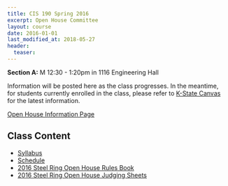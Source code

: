 ```yaml
---
title: CIS 190 Spring 2016
excerpt: Open House Committee
layout: course
date: 2016-01-01
last_modified_at: 2018-05-27
header:
  teaser:
---
```


<p><strong>Section A:</strong> M 12:30 - 1:20pm in 1116 Engineering Hall</p>
  <p>Information will be posted here as the class progresses. In the meantime, for students currently enrolled in the class, please refer to <a href="https://canvas.ksu.edu">K-State Canvas</a> for the latest information.</p>
  <p><a href="/openhouse">Open House Information Page</a></p>

  <h2>Class Content</h2>
  <ul>
  <li><a href="/assets/oldimpress/cis190spring2016/files/Syllabus.pdf">Syllabus</a></li>
  <li><a href="/assets/oldimpress/cis190spring2016/files/Schedule.pdf">Schedule</a></li>
  <li><a href="/projects/openhouse/files/2016/0rules.pdf">2016 Steel Ring Open House Rules Book</a></li>
  <li><a href="/projects/openhouse/files/2016/0judge.pdf">2016 Steel Ring Open House Judging Sheets</li>

  </ul>
